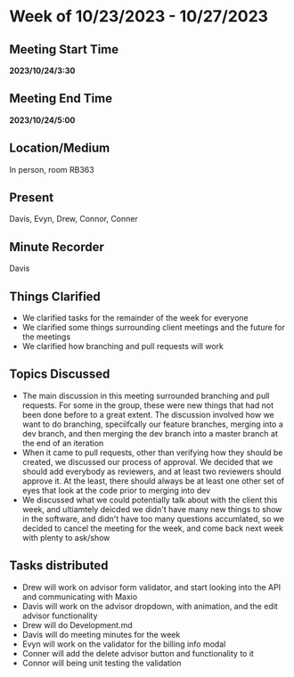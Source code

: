 # Week of 10/23/2023 - 10/27/2023

## Meeting Start Time

**2023/10/24/3:30**

## Meeting End Time

**2023/10/24/5:00**

## Location/Medium

In person, room RB363

## Present

Davis, Evyn, Drew, Connor, Conner

## Minute Recorder

Davis

## Things Clarified

- We clarified tasks for the remainder of the week for everyone
- We clarified some things surrounding client meetings and the future for the meetings
- We clarified how branching and pull requests will work

## Topics Discussed

- The main discussion in this meeting surrounded branching and pull requests. For some in the group, these were new things that had not been done before to a great extent. The discussion involved how we want to do branching, speciifcally our feature branches, merging into a dev branch, and then merging the dev branch into a master branch at the end of an iteration
- When it came to pull requests, other than verifying how they should be created, we discussed our process of approval. We decided that we should add everybody as reviewers, and at least two reviewers should approve it. At the least, there should always be at least one other set of eyes that look at the code prior to merging into dev
- We discussed what we could potentially talk about with the client this week, and ultiamtely deicded we didn't have many new things to show in the software, and didn't have too many questions accumlated, so we decided to cancel the meeting for the week, and come back next week with plenty to ask/show

## Tasks distributed

- Drew will work on advisor form validator, and start looking into the API and communicating with Maxio
- Davis will work on the advisor dropdown, with animation, and the edit advisor functionality
- Drew will do Development.md
- Davis will do meeting minutes for the week
- Evyn will work on the validator for the billing info modal
- Conner will add the delete advisor button and functionality to it
- Connor will being unit testing the validation
